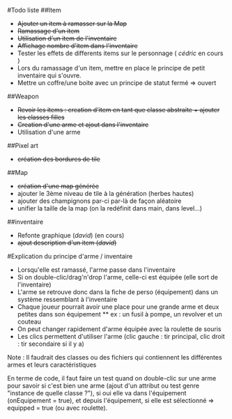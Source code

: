 #Todo liste
##Item
* ~~Ajouter un item à ramasser sur la Map~~
* ~~Ramassage d'un item~~
* ~~Utilisation d'un item de l'inventaire~~
* ~~Affichage nombre d'item dans l'inventaire~~
* Tester les effets de differents items sur le personnage ( *cédric* en cours )
* Lors du ramassage d'un item, mettre en place le principe de petit inventaire qui s'ouvre.
* Mettre un coffre/une boite avec un principe de statut fermé => ouvert

##Weapon
* ~~Revoir les items : creation d'item en tant que classe abstraite + ajouter les classes filles~~
* ~~Creation d'une arme et ajout dans l'inventaire~~
* Utilisation d'une arme

##Pixel art
* ~~création des bordures de tile~~

##Map
* ~~création d'une map générée~~
* ajouter le 3ème niveau de tile à la génération (herbes hautes)
* ajouter des champignons par-ci par-là de façon aléatoire
* unifier la taille de la map (on la redéfinit dans main, dans level...)

##inventaire
* Refonte graphique (*david*) (en cours)
* ~~ajout description d'un item (*david*)~~

#Explication du principe d'arme / inventaire
* Lorsqu'elle est ramassé, l'arme passe dans l'inventaire
* Si on double-clic/drag'n'drop l'arme, celle-ci est équipée (elle sort de l'inventaire)
* L'arme se retrouve donc dans la fiche de perso (équipement) dans un système ressemblant à l'inventaire
* Chaque joueur pourrait avoir une place pour une grande arme et deux petites dans son équipement
** ex : un fusil à pompe, un revolver et un couteau
* On peut changer rapidement d'arme équipée avec la roulette de souris
* Les clics permettent d'utiliser l'arme (clic gauche : tir principal, clic droit : tir secondaire si il y a)

Note : Il faudrait des classes ou des fichiers qui contiennent les différentes armes et leurs caractéristiques

En terme de code, il faut faire un test quand on double-clic sur une arme pour savoir si c'est bien une arme (ajout d'un attribut ou test genre "instance de quelle classe ?"), si oui elle va dans l'équipement (onEquipement = true), et depuis l'équipement, si elle est sélectionné => equipped = true (ou avec roulette).
